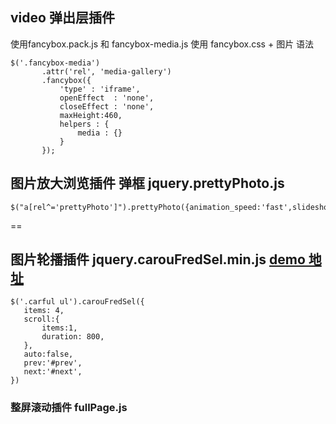 ## video 弹出层插件
 使用fancybox.pack.js 和 fancybox-media.js 
 使用 fancybox.css + 图片
 语法 
 ```
 $('.fancybox-media')
        .attr('rel', 'media-gallery')
        .fancybox({
            'type' : 'iframe',
            openEffect  : 'none',
            closeEffect : 'none',
            maxHeight:460,
            helpers : {
                media : {}
            }
        });
 ```
 ## 图片放大浏览插件 弹框 jquery.prettyPhoto.js
 ```
 $("a[rel^='prettyPhoto']").prettyPhoto({animation_speed:'fast',slideshow:10000,autoplay:false,social_tools:"",default_width:600});
 ```
 ==
 ## 图片轮播插件 jquery.carouFredSel.min.js [demo 地址](http://coolcarousels.frebsite.nl/c/66/)
 ```
 $('.carful ul').carouFredSel({
	items: 4,
	scroll:{
		items:1,
		duration: 800,
	},
	auto:false,
	prev:'#prev',
	next:'#next',
})
 ```
 ### 整屏滚动插件 fullPage.js 
